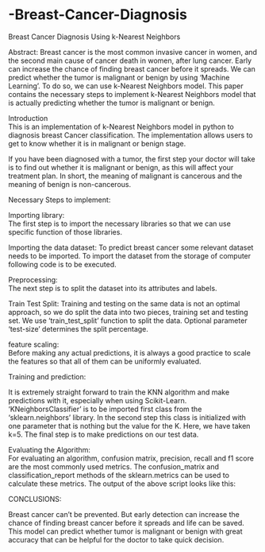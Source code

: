 # -Breast-Cancer-Diagnosis
Breast Cancer Diagnosis Using k-Nearest Neighbors

Abstract: Breast cancer is the most common invasive cancer in women, and the second main cause of cancer death in women, after lung cancer. Early  can increase the chance of finding breast cancer before it spreads. We can predict whether the tumor is malignant or benign by using ‘Machine Learning’. To do so, we can use k-Nearest Neighbors model. This paper contains the necessary steps to implement k-Nearest Neighbors model that is actually predicting whether the tumor is malignant or benign. 

Introduction  
This is an implementation of k-Nearest Neighbors model in python to diagnosis breast Cancer classification. The implementation allows users to get to know whether it is in malignant or benign stage.  

If you have been diagnosed with a tumor, the first step your doctor will take is to find out whether it is malignant or benign, as this will affect your treatment plan. In short, the meaning of malignant is cancerous and the meaning of benign is non-cancerous.  

Necessary Steps to implement:  

Importing library:  
The first step is to import the necessary libraries so that we can use specific function of those libraries. 

Importing the data dataset: 
To predict breast cancer some relevant dataset needs to be imported. To import the dataset from the storage of computer following code is to be executed. 

Preprocessing:  
The next step is to split the dataset into its attributes and labels.

Train Test Split: 
Training and testing on the same data is not an optimal approach, so we do split the data into two pieces, training set and testing set. We use ‘train_test_split’ function to split the data. Optional parameter ‘test-size’ determines the split percentage. 

feature scaling:  
Before making any actual predictions, it is always a good practice to scale the features so that all of them can be uniformly evaluated.

Training and prediction:

It is extremely straight forward to train the KNN algorithm and make predictions with it, especially when using Scikit-Learn. 
‘KNeighborsClassifier’ is to be imported first class from the ‘sklearn.neighbors’ library. In the second step this class is initialized with one parameter that is nothing but the value for the K. Here, we have taken k=5. The final step is to make predictions on our test data.

Evaluating the Algorithm:  
For evaluating an algorithm, confusion matrix, precision, recall and f1 score are the most commonly used metrics. The confusion_matrix and classification_report methods of the sklearn.metrics can be used to calculate these metrics.
The output of the above script looks like this: 

CONCLUSIONS:

Breast cancer can’t be prevented.  But early detection can increase the chance of finding breast cancer before it spreads and life can be saved.  This model can predict whether tumor is malignant or benign with great accuracy that can be helpful for the doctor to take quick decision.

